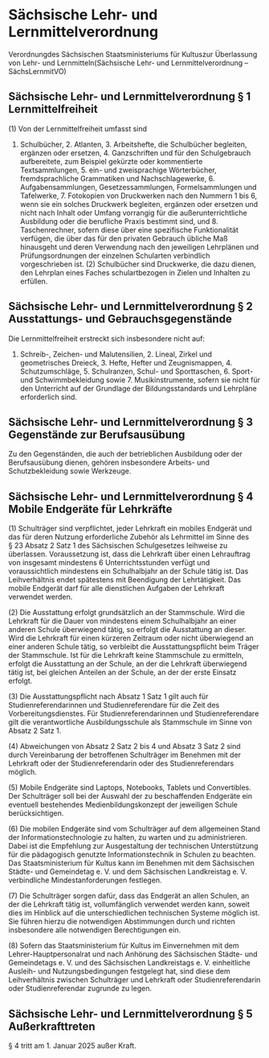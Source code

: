 # Sächsische Lehr- und Lernmittelverordnung

Verordnungdes Sächsischen Staatsministeriums für Kultuszur Überlassung von Lehr- und Lernmitteln(Sächsische Lehr- und Lernmittelverordnung – SächsLernmitVO)

## Sächsische Lehr- und Lernmittelverordnung § 1 Lernmittelfreiheit

(1) Von der Lernmittelfreiheit umfasst sind

1. Schulbücher, 2. Atlanten, 3. Arbeitshefte, die Schulbücher begleiten, ergänzen oder ersetzen, 4. Ganzschriften und für den Schulgebrauch aufbereitete, zum Beispiel gekürzte oder kommentierte Textsammlungen, 5. ein- und zweisprachige Wörterbücher, fremdsprachliche Grammatiken und Nachschlagewerke, 6. Aufgabensammlungen, Gesetzessammlungen, Formelsammlungen und Tafelwerke, 7. Fotokopien von Druckwerken nach den Nummern 1 bis 6, wenn sie ein solches Druckwerk begleiten, ergänzen oder ersetzen und nicht nach Inhalt oder Umfang vorrangig für die außerunterrichtliche Ausbildung oder die berufliche Praxis bestimmt sind, und 8. Taschenrechner, sofern diese über eine spezifische Funktionalität verfügen, die über das für den privaten Gebrauch übliche Maß hinausgeht und deren Verwendung nach den jeweiligen Lehrplänen und Prüfungsordnungen der einzelnen Schularten verbindlich vorgeschrieben ist. (2) Schulbücher sind Druckwerke, die dazu dienen, den Lehrplan eines Faches schulartbezogen in Zielen und Inhalten zu erfüllen.


## Sächsische Lehr- und Lernmittelverordnung § 2  Ausstattungs- und Gebrauchsgegenstände

Die Lernmittelfreiheit erstreckt sich insbesondere nicht auf:

1. Schreib-, Zeichen- und Malutensilien, 2. Lineal, Zirkel und geometrisches Dreieck, 3. Hefte, Hefter und Zeugnismappen, 4. Schutzumschläge, 5. Schulranzen, Schul- und Sporttaschen, 6. Sport- und Schwimmbekleidung sowie 7. Musikinstrumente, sofern sie nicht für den Unterricht auf der Grundlage der Bildungsstandards und Lehrpläne erforderlich sind. 
## Sächsische Lehr- und Lernmittelverordnung § 3  Gegenstände zur Berufsausübung

Zu den Gegenständen, die auch der betrieblichen Ausbildung oder der Berufsausübung dienen, gehören insbesondere Arbeits- und Schutzbekleidung sowie Werkzeuge.


## Sächsische Lehr- und Lernmittelverordnung § 4 Mobile Endgeräte für Lehrkräfte

(1) Schulträger sind verpflichtet, jeder Lehrkraft ein mobiles Endgerät und das für deren Nutzung erforderliche Zubehör als Lehrmittel im Sinne des § 23 Absatz 2 Satz 1 des Sächsischen Schulgesetzes leihweise zu überlassen. Voraussetzung ist, dass die Lehrkraft über einen Lehrauftrag von insgesamt mindestens 6 Unterrichtsstunden verfügt und voraussichtlich mindestens ein Schulhalbjahr an der Schule tätig ist. Das Leihverhältnis endet spätestens mit Beendigung der Lehrtätigkeit. Das mobile Endgerät darf für alle dienstlichen Aufgaben der Lehrkraft verwendet werden.

(2) Die Ausstattung erfolgt grundsätzlich an der Stammschule. Wird die Lehrkraft für die Dauer von mindestens einem Schulhalbjahr an einer anderen Schule überwiegend tätig, so erfolgt die Ausstattung an dieser. Wird die Lehrkraft für einen kürzeren Zeitraum oder nicht überwiegend an einer anderen Schule tätig, so verbleibt die Ausstattungspflicht beim Träger der Stammschule. Ist für die Lehrkraft keine Stammschule zu ermitteln, erfolgt die Ausstattung an der Schule, an der die Lehrkraft überwiegend tätig ist, bei gleichen Anteilen an der Schule, an der der erste Einsatz erfolgt.

(3) Die Ausstattungspflicht nach Absatz 1 Satz 1 gilt auch für Studienreferendarinnen und Studienreferendare für die Zeit des Vorbereitungsdienstes. Für  Studienreferendarinnen und Studienreferendare gilt die verantwortliche Ausbildungsschule als Stammschule im Sinne von Absatz 2 Satz 1.

(4) Abweichungen von Absatz 2 Satz 2 bis 4 und Absatz 3 Satz 2 sind durch Vereinbarung der betroffenen Schulträger im Benehmen mit der Lehrkraft oder der Studienreferendarin oder des Studienreferendars möglich.

(5) Mobile Endgeräte sind Laptops, Notebooks, Tablets und Convertibles. Der Schulträger soll bei der Auswahl der zu beschaffenden Endgeräte ein eventuell bestehendes Medienbildungskonzept der jeweiligen Schule berücksichtigen.

(6) Die mobilen Endgeräte sind vom Schulträger auf dem allgemeinen Stand der Informationstechnologie zu halten, zu warten und zu administrieren. Dabei ist die Empfehlung zur Ausgestaltung der technischen Unterstützung für die pädagogisch genutzte Informationstechnik in Schulen zu beachten. Das Staatsministerium für Kultus kann im Benehmen mit dem Sächsischen Städte- und Gemeindetag e. V. und dem Sächsischen Landkreistag e. V. verbindliche Mindestanforderungen festlegen.

(7) Die Schulträger sorgen dafür, dass das Endgerät an allen Schulen, an der die Lehrkraft tätig ist, vollumfänglich verwendet werden kann, soweit dies im Hinblick auf die unterschiedlichen technischen Systeme möglich ist. Sie führen hierzu die notwendigen Abstimmungen durch und richten insbesondere alle notwendigen Berechtigungen ein.

(8) Sofern das Staatsministerium für Kultus im Einvernehmen mit dem Lehrer-Hauptpersonalrat und nach Anhörung des Sächsischen Städte- und Gemeindetags e. V. und des Sächsischen Landkreistags e. V. einheitliche Ausleih- und Nutzungsbedingungen festgelegt hat, sind diese dem Leihverhältnis zwischen Schulträger und Lehrkraft oder Studienreferendarin oder Studienreferendar zugrunde zu legen.


## Sächsische Lehr- und Lernmittelverordnung § 5 Außerkrafttreten

§ 4 tritt am 1. Januar 2025 außer Kraft.

